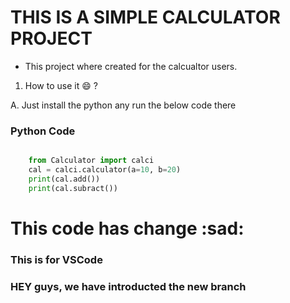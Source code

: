 # THIS IS A SIMPLE CALCULATOR PROJECT 

- This project where created for the calcualtor users.


1. How to use it :smile: ?

A. Just install the python any run the below code there

### Python Code

```py 

    from Calculator import calci
    cal = calci.calculator(a=10, b=20)
    print(cal.add())
    print(cal.subract())

```

# This code has change :sad:

### This is for VSCode


### HEY guys, we have introducted the new branch
